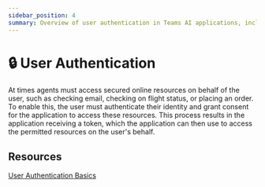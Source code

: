 ```yaml
---
sidebar_position: 4
summary: Overview of user authentication in Teams AI applications, including OAuth, SSO, and secure resource access.
---
```


# 🔒 User Authentication

<!-- 
Things to potentially add to this section:

- The name of the auth is fixed to `graph` here, but it can easily be changed by supplying a value when building the App.

- Show that for explicit oauth you can configure the oauth card that is sent to the user via the options to the signin function.

- Create mermaid diagrams for how sso and oauth works
--->

At times agents must access secured online resources on behalf of the user, such as checking email, checking on flight status, or placing an order. To enable this, the user must authenticate their identity and grant consent for the application to access these resources. This process results in the application receiving a token, which the application can then use to access the permitted resources on the user's behalf.

## Resources

[User Authentication Basics](https://learn.microsoft.com/en-us/azure/bot-service/bot-builder-concept-authentication?view=azure-bot-service-4.0)